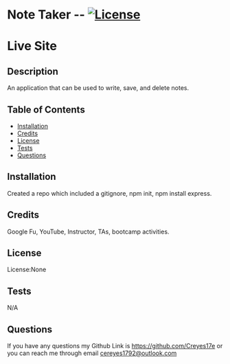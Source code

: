 # Note Taker -- [![License](https://img.shields.io/badge/license-None-green.svg)](https://shields.io/)

# Live Site

## Description

An application that can be used to write, save, and delete notes.

## Table of Contents

- [Installation](#Installation)
- [Credits](#Credits)
- [License](#License)
- [Tests](#Tests)
- [Questions](#Questions)

## Installation

Created a repo which included a gitignore, npm init, npm install express.

## Credits

Google Fu, YouTube, Instructor, TAs, bootcamp activities.

## License

License:None

## Tests

N/A

## Questions

If you have any questions my Github Link is https://github.com/Creyes17e or you can reach me through email cereyes1792@outlook.com
